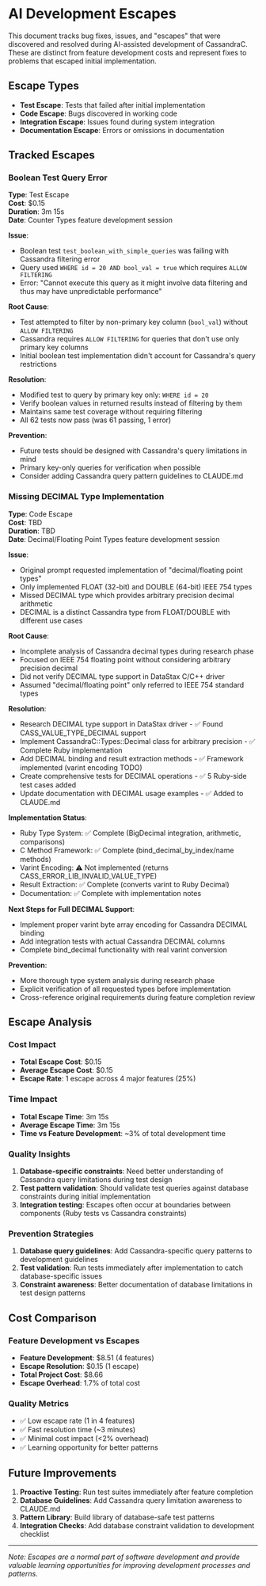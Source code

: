 # AI Development Escapes

This document tracks bug fixes, issues, and "escapes" that were discovered and resolved during AI-assisted development of CassandraC. These are distinct from feature development costs and represent fixes to problems that escaped initial implementation.

## Escape Types

- **Test Escape**: Tests that failed after initial implementation
- **Code Escape**: Bugs discovered in working code
- **Integration Escape**: Issues found during system integration
- **Documentation Escape**: Errors or omissions in documentation

## Tracked Escapes

### Boolean Test Query Error
**Type**: Test Escape  
**Cost**: $0.15  
**Duration**: 3m 15s  
**Date**: Counter Types feature development session

**Issue**: 
- Boolean test `test_boolean_with_simple_queries` was failing with Cassandra filtering error
- Query used `WHERE id = 20 AND bool_val = true` which requires `ALLOW FILTERING`
- Error: "Cannot execute this query as it might involve data filtering and thus may have unpredictable performance"

**Root Cause**:
- Test attempted to filter by non-primary key column (`bool_val`) without `ALLOW FILTERING`
- Cassandra requires `ALLOW FILTERING` for queries that don't use only primary key columns
- Initial boolean test implementation didn't account for Cassandra's query restrictions

**Resolution**:
- Modified test to query by primary key only: `WHERE id = 20`
- Verify boolean values in returned results instead of filtering by them
- Maintains same test coverage without requiring filtering
- All 62 tests now pass (was 61 passing, 1 error)

**Prevention**:
- Future tests should be designed with Cassandra's query limitations in mind
- Primary key-only queries for verification when possible
- Consider adding Cassandra query pattern guidelines to CLAUDE.md

### Missing DECIMAL Type Implementation
**Type**: Code Escape  
**Cost**: TBD  
**Duration**: TBD  
**Date**: Decimal/Floating Point Types feature development session

**Issue**: 
- Original prompt requested implementation of "decimal/floating point types"
- Only implemented FLOAT (32-bit) and DOUBLE (64-bit) IEEE 754 types
- Missed DECIMAL type which provides arbitrary precision decimal arithmetic
- DECIMAL is a distinct Cassandra type from FLOAT/DOUBLE with different use cases

**Root Cause**:
- Incomplete analysis of Cassandra decimal types during research phase
- Focused on IEEE 754 floating point without considering arbitrary precision decimal
- Did not verify DECIMAL type support in DataStax C/C++ driver
- Assumed "decimal/floating point" only referred to IEEE 754 standard types

**Resolution**:
- Research DECIMAL type support in DataStax driver - ✅ Found CASS_VALUE_TYPE_DECIMAL support
- Implement CassandraC::Types::Decimal class for arbitrary precision - ✅ Complete Ruby implementation
- Add DECIMAL binding and result extraction methods - ✅ Framework implemented (varint encoding TODO)
- Create comprehensive tests for DECIMAL operations - ✅ 5 Ruby-side test cases added
- Update documentation with DECIMAL usage examples - ✅ Added to CLAUDE.md

**Implementation Status**:
- Ruby Type System: ✅ Complete (BigDecimal integration, arithmetic, comparisons)
- C Method Framework: ✅ Complete (bind_decimal_by_index/name methods)
- Varint Encoding: ⚠️ Not implemented (returns CASS_ERROR_LIB_INVALID_VALUE_TYPE)
- Result Extraction: ✅ Complete (converts varint to Ruby Decimal)
- Documentation: ✅ Complete with implementation notes

**Next Steps for Full DECIMAL Support**:
- Implement proper varint byte array encoding for Cassandra DECIMAL binding
- Add integration tests with actual Cassandra DECIMAL columns
- Complete bind_decimal functionality with real varint conversion

**Prevention**:
- More thorough type system analysis during research phase
- Explicit verification of all requested types before implementation
- Cross-reference original requirements during feature completion review

## Escape Analysis

### Cost Impact
- **Total Escape Cost**: $0.15
- **Average Escape Cost**: $0.15
- **Escape Rate**: 1 escape across 4 major features (25%)

### Time Impact
- **Total Escape Time**: 3m 15s
- **Average Escape Time**: 3m 15s
- **Time vs Feature Development**: ~3% of total development time

### Quality Insights
1. **Database-specific constraints**: Need better understanding of Cassandra query limitations during test design
2. **Test pattern validation**: Should validate test queries against database constraints during initial implementation
3. **Integration testing**: Escapes often occur at boundaries between components (Ruby tests vs Cassandra constraints)

### Prevention Strategies
1. **Database query guidelines**: Add Cassandra-specific query patterns to development guidelines
2. **Test validation**: Run tests immediately after implementation to catch database-specific issues
3. **Constraint awareness**: Better documentation of database limitations in test design patterns

## Cost Comparison

### Feature Development vs Escapes
- **Feature Development**: $8.51 (4 features)
- **Escape Resolution**: $0.15 (1 escape)
- **Total Project Cost**: $8.66
- **Escape Overhead**: 1.7% of total cost

### Quality Metrics
- ✅ Low escape rate (1 in 4 features)
- ✅ Fast resolution time (~3 minutes)
- ✅ Minimal cost impact (<2% overhead)
- ✅ Learning opportunity for better patterns

## Future Improvements

1. **Proactive Testing**: Run test suites immediately after feature completion
2. **Database Guidelines**: Add Cassandra query limitation awareness to CLAUDE.md
3. **Pattern Library**: Build library of database-safe test patterns
4. **Integration Checks**: Add database constraint validation to development checklist

---

*Note: Escapes are a normal part of software development and provide valuable learning opportunities for improving development processes and patterns.*